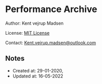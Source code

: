 # Performance Archive
Author: Kent vejrup Madsen

License: [MIT License](license.md)

Contact: Kent.vejrup.madsen@outlook.com

## Notes
* Created at: 29-01-2020,
* Updated at: 16-05-2022
